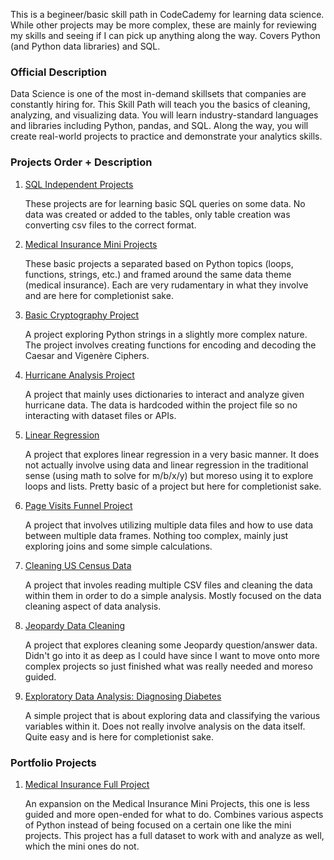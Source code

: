 This is a begineer/basic skill path in CodeCademy for learning data science. While other projects may be more complex, these are mainly for reviewing my skills and seeing if I can pick up anything along the way. Covers Python (and Python data libraries) and SQL.

### Official Description
Data Science is one of the most in-demand skillsets that companies are constantly hiring for. This Skill Path will teach you the basics of cleaning, analyzing, and visualizing data. You will learn industry-standard languages and libraries including Python, pandas, and SQL. Along the way, you will create real-world projects to practice and demonstrate your analytics skills.

### Projects Order + Description
1. [SQL Independent Projects](Data%20Science%20SQL%20Independent%20Projects)

    These projects are for learning basic SQL queries on some data. No data was created or added to the tables, only table creation was converting csv files to the correct format. 

2. [Medical Insurance Mini Projects](Medical%20Insurance%20Projects)

    These basic projects a separated based on Python topics (loops, functions, strings, etc.) and framed around the same data theme (medical insurance). Each are very rudamentary in what they involve and are here for completionist sake.  

3. [Basic Cryptography Project](Coded_Correspondence.ipynb)

    A project exploring Python strings in a slightly more complex nature. The project involves creating functions for encoding and decoding the Caesar and Vigenère Ciphers.

4. [Hurricane Analysis Project](Hurricane_Analysis.ipynb)

    A project that mainly uses dictionaries to interact and analyze given hurricane data. The data is hardcoded within the project file so no interacting with dataset files or APIs.  

5. [Linear Regression](Reggie_Linear_Regression.ipynb)
   
   A project that explores linear regression in a very basic manner. It does not actually involve using data and linear regression in the traditional sense (using math to solve for m/b/x/y) but moreso using it to explore loops and lists. Pretty basic of a project but here for completionist sake.

6. [Page Visits Funnel Project](Page_Visits_Funnel_Project)
   
   A project that involves utilizing multiple data files and how to use data between multiple data frames. Nothing too complex, mainly just exploring joins and some simple calculations.

7. [Cleaning US Census Data](Cleaning_US_Census_Data)
   
   A project that involes reading multiple CSV files and cleaning the data within them in order to do a simple analysis. Mostly focused on the data cleaning aspect of data analysis.

8. [Jeopardy Data Cleaning](This_is_Jeopardy_Project)

    A project that explores cleaning some Jeopardy question/answer data. Didn't go into it as deep as I could have since I want to move onto more complex projects so just finished what was really needed and moreso guided.

9. [Exploratory Data Analysis: Diagnosing Diabetes](EDA_Diagnosing_Diabetes)

    A simple project that is about exploring data and classifying the various variables within it. Does not really involve analysis on the data itself. Quite easy and is here for completionist sake.


### Portfolio Projects
1. [Medical Insurance Full Project](Medical%20Insurance%20Full%20Project)

    An expansion on the Medical Insurance Mini Projects, this one is less guided and more open-ended for what to do. Combines various aspects of Python instead of being focused on a certain one like the mini projects. This project has a full dataset to work with and analyze as well, which the mini ones do not. 